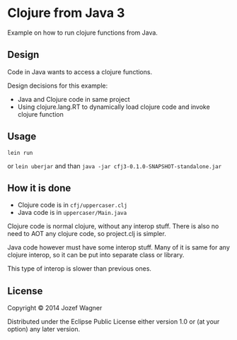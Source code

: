 # Clojure from Java 3

Example on how to run clojure functions from Java.

## Design

Code in Java wants to access a clojure functions.

Design decisions for this example:
* Java and Clojure code in same project
* Using clojure.lang.RT to dynamically load clojure code and invoke clojure function

## Usage

`lein run`

or `lein uberjar` and than `java -jar cfj3-0.1.0-SNAPSHOT-standalone.jar`

## How it is done

* Clojure code is in `cfj/uppercaser.clj`
* Java code is in `uppercaser/Main.java`

Clojure code is normal clojure, without any interop stuff. There is also no need to AOT any clojure code, so project.clj is simpler.

Java code however must have some interop stuff. Many of it is same for any clojure interop, so it can be put into separate class or library.

This type of interop is slower than previous ones.

## License

Copyright © 2014 Jozef Wagner

Distributed under the Eclipse Public License either version 1.0 or (at
your option) any later version.
